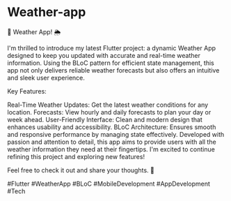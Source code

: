 # Weather-app
🚀 Weather App! 🌦️

I'm thrilled to introduce my latest Flutter project: a dynamic Weather App designed to keep you updated with accurate and real-time weather information. Using the BLoC pattern for efficient state management, this app not only delivers reliable weather forecasts but also offers an intuitive and sleek user experience.

Key Features:

Real-Time Weather Updates: Get the latest weather conditions for any location.
Forecasts: View hourly and daily forecasts to plan your day or week ahead.
User-Friendly Interface: Clean and modern design that enhances usability and accessibility.
BLoC Architecture: Ensures smooth and responsive performance by managing state effectively.
Developed with passion and attention to detail, this app aims to provide users with all the weather information they need at their fingertips. I'm excited to continue refining this project and exploring new features!

Feel free to check it out and share your thoughts. 🌟

#Flutter #WeatherApp #BLoC #MobileDevelopment #AppDevelopment #Tech
